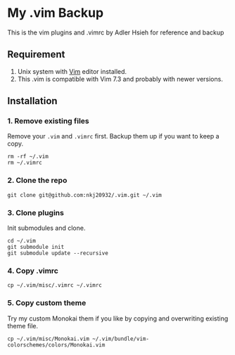 # My .vim Backup

This is the vim plugins and .vimrc by Adler Hsieh for reference and backup

## Requirement

1. Unix system with [Vim](http://www.vim.org/) editor installed.
2. This .vim is compatible with Vim 7.3 and probably with newer versions. 

## Installation

### 1. Remove existing files

Remove your `.vim` and `.vimrc` first. Backup them up if you want to keep a copy.

```
rm -rf ~/.vim
rm ~/.vimrc
```

### 2. Clone the repo

```
git clone git@github.com:nkj20932/.vim.git ~/.vim
```

### 3. Clone plugins

Init submodules and clone.

```
cd ~/.vim
git submodule init
git submodule update --recursive
```

### 4. Copy .vimrc

```
cp ~/.vim/misc/.vimrc ~/.vimrc
```

### 5. Copy custom theme

Try my custom Monokai them if you like by copying and overwriting existing theme file.

```
cp ~/.vim/misc/Monokai.vim ~/.vim/bundle/vim-colorschemes/colors/Monokai.vim
```
